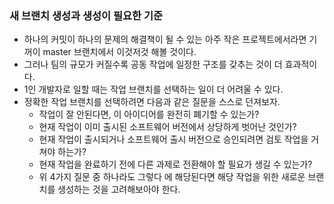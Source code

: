 ### 새 브랜치 생성과 생성이 필요한 기준
- 하나의 커밋이 하나의 문제의 해결책이 될 수 있는 아주 작은 프로젝트에서라면 기꺼이 master 브랜치에서 이것저것 해볼 것이다.
- 그러나 팀의 규모가 커질수록 공동 작업에 일정한 구조를 갖추는 것이 더 효과적이다.
- 1인 개발자로 일할 때는 작업 브랜치를 선택하는 일이 더 어려울 수 있다.
- 정확한 작업 브랜치를 선택하려면 다음과 같은 질문을 스스로 던져보자.
  - 작업이 잘 안된다면, 이 아이디어를 완전히 폐기할 수 있는가?
  - 현재 작업이 이미 출시된 소프트웨어 버전에서 상당하게 벗어난 것인가?
  - 현재 작업이 출시되거나 소프트웨어 출시 버전으로 승인되려면 검토 작업을 거쳐야 하는가?
  - 현재 작업을 완료하기 전에 다른 과제로 전환해야 할 필요가 생길 수 있는가?
  - 위 4가지 질문 중 하나라도 그렇다  에 해당된다면 해당 작업을 위한 새로운 브랜치를 생성하는 것을 고려해보아야 한다.